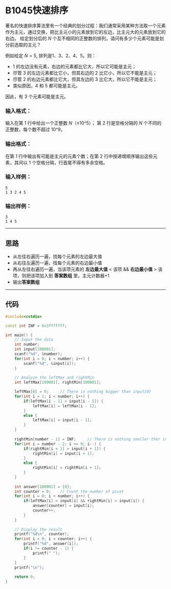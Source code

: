 # B1045快速排序

著名的快速排序算法里有一个经典的划分过程：我们通常采用某种方法取一个元素作为主元，通过交换，把比主元小的元素放到它的左边，比主元大的元素放到它的右边。 给定划分后的 *N* 个互不相同的正整数的排列，请问有多少个元素可能是划分前选取的主元？

例如给定 $N = 5$, 排列是1、3、2、4、5。则：

- 1 的左边没有元素，右边的元素都比它大，所以它可能是主元；
- 尽管 3 的左边元素都比它小，但其右边的 2 比它小，所以它不能是主元；
- 尽管 2 的右边元素都比它大，但其左边的 3 比它大，所以它不能是主元；
- 类似原因，4 和 5 都可能是主元。

因此，有 3 个元素可能是主元。

### 输入格式：

输入在第 1 行中给出一个正整数 *N*（≤10^5）； 第 2 行是空格分隔的 *N* 个不同的正整数，每个数不超过 10^9。

### 输出格式：

在第 1 行中输出有可能是主元的元素个数；在第 2 行中按递增顺序输出这些元素，其间以 1 个空格分隔，行首尾不得有多余空格。

### 输入样例：

```in
5
1 3 2 4 5 
```

### 输出样例：

```out
3
1 4 5
```

---

## 思路

- 从左往右遍历一遍，找每个元素的左边最大值
- 从右往左遍历一遍，找每个元素的右边最小值
- 再从左往右遍历一遍，当该项元素的 **左边最大值** < 该项 && **右边最小值** > 该项，则把该项加入到 **答案数组** 里，主元计数器+1
- 输出**答案数组**

---

## 代码

```cpp
#include<cstdio>

const int INF = 0x3fffffff;

int main() {
	// Input the data
	int number;
	int input[100001];
	scanf("%d", &number);
	for(int i = 0; i < number; i++) {
		scanf("%d", &input[i]);
	}
	
	// Analyze the leftMax and rightMin
	int leftMax[100001], rightMin[100001];

	leftMax[0] = 0;		// There is nothing bigger than input[0]
	for(int i = 1; i < number; i++) {
		if(leftMax[i - 1] > input[i - 1]) {
			leftMax[i] = leftMax[i - 1];
		}
		else {
			leftMax[i] = input[i - 1];
		}
	}
	
	rightMin[number - 1] = INF; 	// There is nothing smaller ther input[number - 1]
	for(int i = number - 2; i >= 0; i--) {
		if(rightMin[i + 1] > input[i + 1]) {
			rightMin[i] = input[i + 1];
		}
		else {
			rightMin[i] = rightMin[i + 1];
		}
	}
	
	int answer[100001] = {0};
	int counter = 0;	// Count the number of pivot
	for(int i = 0; i < number; i++) {
		if(leftMax[i] < input[i] && rightMin[i] > input[i]) {
			answer[counter] = input[i];
			counter++;
		}
	}
	
	// Display the result
	printf("%d\n", counter);
	for(int i = 0; i < counter; i++) {
		printf("%d", answer[i]);
		if(i != counter - 1) {
			printf(" ");
		}
	}
	printf("\n");
	
	return 0;
}
```

